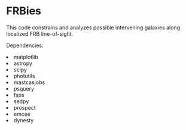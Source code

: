 # FRBies
This code constrains and analyzes possible intervening galaxies along localized FRB line-of-sight.

Dependencies:
<li>matplotlib</li>
<li>astropy</li>
<li>scipy</li>
<li>photutils</li>
<li>mastcasjobs</li>
<li>psquery</li>
<li>fsps</li>
<li>sedpy</li>
<li>prospect</li>
<li>emcee</li>
<li>dynesty</li>
